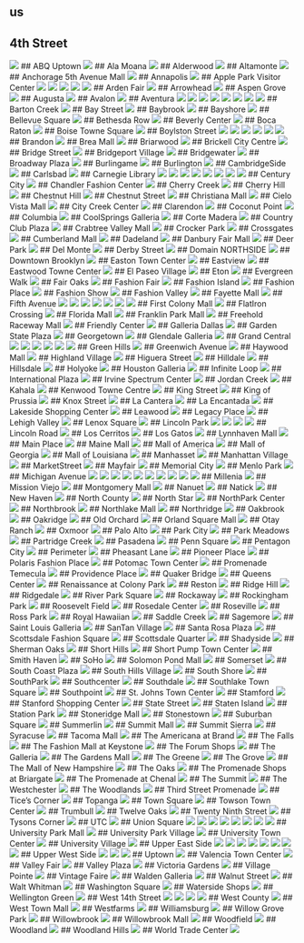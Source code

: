 ## us
## 4th Street
<img src="https://www.apple.com/retail/4thstreet/images/hero_large_2x.jpg"/>
## ABQ Uptown
<img src="https://www.apple.com/retail/abquptown/images/hero_large_2x.jpg"/>
## Ala Moana
<img src="https://www.apple.com/retail/alamoana/images/hero_large_2x.jpg"/>
## Alderwood
<img src="https://www.apple.com/retail/alderwood/images/hero_large_2x.jpg"/>
## Altamonte
<img src="https://www.apple.com/retail/altamonte/images/hero_large_2x.jpg"/>
## Anchorage 5th Avenue Mall
<img src="https://www.apple.com/retail/anchorage5thavenuemall/images/hero_large_2x.jpg"/>
## Annapolis
<img src="https://www.apple.com/retail/annapolis/images/hero_large_2x.jpg"/>
## Apple Park Visitor Center
<img src="https://www.apple.com/retail/appleparkvisitorcenter/images/hero_large_2x.jpg"/>
<img src="https://www.apple.com/retail/store/flagship-store/drawer/appleparkvisitorcenter/images/store-drawer-tile-1_large_2x.jpg"/>
<img src="https://www.apple.com/retail/store/flagship-store/drawer/appleparkvisitorcenter/images/store-drawer-tile-2_large_2x.jpg"/>
<img src="https://www.apple.com/retail/store/flagship-store/drawer/appleparkvisitorcenter/images/store-drawer-tile-3_large_2x.jpg"/>
<img src="https://www.apple.com/retail/store/flagship-store/drawer/appleparkvisitorcenter/images/store-drawer-tile-4_large_2x.jpg"/>
## Arden Fair
<img src="https://www.apple.com/retail/ardenfair/images/hero_large_2x.jpg"/>
## Arrowhead
<img src="https://www.apple.com/retail/arrowhead/images/hero_large_2x.jpg"/>
## Aspen Grove
<img src="https://www.apple.com/retail/aspengrove/images/hero_large_2x.jpg"/>
## Augusta
<img src="https://www.apple.com/retail/augusta/images/hero_large_2x.jpg"/>
## Avalon
<img src="https://www.apple.com/retail/avalon/images/hero_large_2x.jpg"/>
## Aventura
<img src="https://www.apple.com/retail/aventura/images/hero_large_2x.jpg"/>
<img src="https://www.apple.com/retail/store/images/galleries/aventura/images/aventura_gallery_image2_large_2x.jpg"/>
<img src="https://www.apple.com/retail/store/images/galleries/aventura/images/aventura_gallery_image3_large_2x.jpg"/>
<img src="https://www.apple.com/retail/store/images/galleries/aventura/images/aventura_gallery_image4_large_2x.jpg"/>
<img src="https://www.apple.com/retail/store/images/galleries/aventura/images/aventura_gallery_image5_large_2x.jpg"/>
<img src="https://www.apple.com/retail/store/images/galleries/aventura/images/aventura_gallery_image6_large_2x.jpg"/>
<img src="https://www.apple.com/retail/store/images/galleries/aventura/images/aventura_gallery_image7_large_2x.jpg"/>
<img src="https://www.apple.com/retail/store/images/galleries/aventura/images/aventura_gallery_image8_large_2x.jpg"/>
## Barton Creek
<img src="https://www.apple.com/retail/bartoncreek/images/hero_large_2x.jpg"/>
## Bay Street
<img src="https://www.apple.com/retail/baystreet/images/hero_large_2x.jpg"/>
## Baybrook
<img src="https://www.apple.com/retail/baybrook/images/hero_large_2x.jpg"/>
## Bayshore
<img src="https://www.apple.com/retail/bayshore/images/hero_large_2x.jpg"/>
## Bellevue Square
<img src="https://www.apple.com/retail/bellevuesquare/images/hero_large_2x.jpg"/>
## Bethesda Row
<img src="https://www.apple.com/retail/bethesdarow/images/hero_large_2x.jpg"/>
## Beverly Center
<img src="https://www.apple.com/retail/beverlycenter/images/hero_large_2x.jpg"/>
## Boca Raton
<img src="https://www.apple.com/retail/bocaraton/images/hero_large_2x.jpg"/>
## Boise Towne Square
<img src="https://www.apple.com/retail/boisetownesquare/images/hero_large_2x.jpg"/>
## Boylston Street
<img src="https://www.apple.com/retail/boylstonstreet/images/hero_large_2x.jpg"/>
<img src="https://www.apple.com/retail/store/images/galleries/boylstonstreet/images/boylston_gallery_image2_large_2x.jpg"/>
<img src="https://www.apple.com/retail/store/images/galleries/boylstonstreet/images/boylston_gallery_image3_large_2x.jpg"/>
<img src="https://www.apple.com/retail/store/images/galleries/boylstonstreet/images/boylston_gallery_image4_large_2x.jpg"/>
<img src="https://www.apple.com/retail/store/images/galleries/boylstonstreet/images/boylston_gallery_image5_large_2x.jpg"/>
<img src="https://www.apple.com/retail/store/images/galleries/boylstonstreet/images/boylston_gallery_image6_large_2x.jpg"/>
## Brandon
<img src="https://www.apple.com/retail/brandon/images/hero_large_2x.jpg"/>
## Brea Mall
<img src="https://www.apple.com/retail/breamall/images/hero_large_2x.jpg"/>
## Briarwood
<img src="https://www.apple.com/retail/briarwood/images/hero_large_2x.jpg"/>
## Brickell City Centre
<img src="https://www.apple.com/retail/brickellcitycentre/images/hero_large_2x.jpg"/>
## Bridge Street
<img src="https://www.apple.com/retail/bridgestreet/images/hero_large_2x.jpg"/>
## Bridgeport Village
<img src="https://www.apple.com/retail/bridgeportvillage/images/hero_large_2x.jpg"/>
## Bridgewater
<img src="https://www.apple.com/retail/bridgewater/images/hero_large_2x.jpg"/>
## Broadway Plaza
<img src="https://www.apple.com/retail/broadwayplaza/images/hero_large_2x.jpg"/>
## Burlingame
<img src="https://www.apple.com/retail/burlingame/images/hero_large_2x.jpg"/>
## Burlington
<img src="https://www.apple.com/retail/burlington/images/hero_large_2x.jpg"/>
## CambridgeSide
<img src="https://www.apple.com/retail/cambridgeside/images/hero_large_2x.jpg"/>
## Carlsbad
<img src="https://www.apple.com/retail/carlsbad/images/hero_large_2x.jpg"/>
## Carnegie Library
<img src="https://www.apple.com/retail/carnegielibrary/images/hero_large_2x.jpg"/>
<img src="https://www.apple.com/retail/store/flagship-store/drawer/carnegielibrary/images/store-drawer-tile-1_large_2x.jpg"/>
<img src="https://www.apple.com/retail/store/flagship-store/drawer/carnegielibrary/images/store-drawer-gallery-1-item-1_large_2x.jpg"/>
<img src="https://www.apple.com/retail/store/flagship-store/drawer/carnegielibrary/images/store-drawer-gallery-1-item-2_large_2x.jpg"/>
<img src="https://www.apple.com/retail/store/flagship-store/drawer/carnegielibrary/images/store-drawer-gallery-1-item-3_large_2x.jpg"/>
<img src="https://www.apple.com/retail/store/flagship-store/drawer/carnegielibrary/images/store-drawer-gallery-1-item-4_large_2x.jpg"/>
<img src="https://www.apple.com/retail/store/flagship-store/drawer/carnegielibrary/images/store-drawer-gallery-1-item-5_large_2x.jpg"/>
<img src="https://www.apple.com/retail/store/flagship-store/drawer/carnegielibrary/images/store-drawer-tile-2_large_2x.jpg"/>
## Century City
<img src="https://www.apple.com/retail/centurycity/images/hero_large_2x.jpg"/>
## Chandler Fashion Center
<img src="https://www.apple.com/retail/chandlerfashioncenter/images/hero_large_2x.jpg"/>
## Cherry Creek
<img src="https://www.apple.com/retail/cherrycreek/images/hero_large_2x.jpg"/>
## Cherry Hill
<img src="https://www.apple.com/retail/cherryhill/images/hero_large_2x.jpg"/>
## Chestnut Hill
<img src="https://www.apple.com/retail/chestnuthill/images/hero_large_2x.jpg"/>
## Chestnut Street
<img src="https://www.apple.com/retail/chestnutstreet/images/hero_large_2x.jpg"/>
## Christiana Mall
<img src="https://www.apple.com/retail/christianamall/images/hero_large_2x.jpg"/>
## Cielo Vista Mall
<img src="https://www.apple.com/retail/cielovistamall/images/hero_large_2x.jpg"/>
## City Creek Center
<img src="https://www.apple.com/retail/citycreekcenter/images/hero_large_2x.jpg"/>
## Clarendon
<img src="https://www.apple.com/retail/clarendon/images/hero_large_2x.jpg"/>
## Coconut Point
<img src="https://www.apple.com/retail/coconutpoint/images/hero_large_2x.jpg"/>
## Columbia
<img src="https://www.apple.com/retail/columbia/images/hero_large_2x.jpg"/>
## CoolSprings Galleria
<img src="https://www.apple.com/retail/coolspringsgalleria/images/hero_large_2x.jpg"/>
## Corte Madera
<img src="https://www.apple.com/retail/cortemadera/images/hero_large_2x.jpg"/>
## Country Club Plaza
<img src="https://www.apple.com/retail/countryclubplaza/images/hero_large_2x.jpg"/>
## Crabtree Valley Mall
<img src="https://www.apple.com/retail/crabtreevalleymall/images/map_large_2x.jpg"/>
## Crocker Park
<img src="https://www.apple.com/retail/crockerpark/images/hero_large_2x.jpg"/>
## Crossgates
<img src="https://www.apple.com/retail/crossgates/images/hero_large_2x.jpg"/>
## Cumberland Mall
<img src="https://www.apple.com/retail/cumberlandmall/images/hero_large_2x.jpg"/>
## Dadeland
<img src="https://www.apple.com/retail/dadeland/images/hero_large_2x.jpg"/>
## Danbury Fair Mall
<img src="https://www.apple.com/retail/danburyfairmall/images/hero_large_2x.jpg"/>
## Deer Park
<img src="https://www.apple.com/retail/deerpark/images/hero_large_2x.jpg"/>
## Del Monte
<img src="https://www.apple.com/retail/delmonte/images/hero_large_2x.jpg"/>
## Derby Street
<img src="https://www.apple.com/retail/derbystreet/images/hero_large_2x.jpg"/>
## Domain NORTHSIDE
<img src="https://www.apple.com/retail/domainnorthside/images/hero_large_2x.jpg"/>
## Downtown Brooklyn
<img src="https://www.apple.com/retail/downtownbrooklyn/images/hero_large_2x.jpg"/>
## Easton Town Center
<img src="https://www.apple.com/retail/eastontowncenter/images/hero_large_2x.jpg"/>
## Eastview
<img src="https://www.apple.com/retail/eastview/images/hero_large_2x.jpg"/>
## Eastwood Towne Center
<img src="https://www.apple.com/retail/eastwoodtownecenter/images/hero_large_2x.jpg"/>
## El Paseo Village
<img src="https://www.apple.com/retail/elpaseovillage/images/hero_large_2x.jpg"/>
## Eton
<img src="https://www.apple.com/retail/eton/images/hero_large_2x.jpg"/>
## Evergreen Walk
<img src="https://www.apple.com/retail/evergreenwalk/images/hero_large_2x.jpg"/>
## Fair Oaks
<img src="https://www.apple.com/retail/fairoaks/images/hero_large_2x.jpg"/>
## Fashion Fair
<img src="https://www.apple.com/retail/fashionfair/images/hero_large_2x.jpg"/>
## Fashion Island
<img src="https://www.apple.com/retail/fashionisland/images/hero_large_2x.jpg"/>
## Fashion Place
<img src="https://www.apple.com/retail/fashionplace/images/hero_large_2x.jpg"/>
## Fashion Show
<img src="https://www.apple.com/retail/fashionshow/images/hero_large_2x.jpg"/>
## Fashion Valley
<img src="https://www.apple.com/retail/fashionvalley/images/hero_large_2x.jpg"/>
## Fayette Mall
<img src="https://www.apple.com/retail/fayettemall/images/hero_large_2x.jpg"/>
## Fifth Avenue
<img src="https://www.apple.com/retail/fifthavenue/images/hero_large_2x.jpg"/>
<img src="https://www.apple.com/retail/store/flagship-store/drawer/fifthavenue/images/store-drawer-gallery-1-item-1_large_2x.jpg"/>
<img src="https://www.apple.com/retail/store/flagship-store/drawer/fifthavenue/images/store-drawer-gallery-1-item-2_large_2x.jpg"/>
<img src="https://www.apple.com/retail/store/flagship-store/drawer/fifthavenue/images/store-drawer-gallery-2-item-1_large_2x.jpg"/>
<img src="https://www.apple.com/retail/store/flagship-store/drawer/fifthavenue/images/store-drawer-gallery-2-item-2_large_2x.jpg"/>
<img src="https://www.apple.com/retail/store/flagship-store/drawer/fifthavenue/images/store-drawer-gallery-3-item-1_large_2x.jpg"/>
<img src="https://www.apple.com/retail/store/flagship-store/drawer/fifthavenue/images/store-drawer-gallery-3-item-2_large_2x.jpg"/>
## First Colony Mall
<img src="https://www.apple.com/retail/firstcolonymall/images/hero_large_2x.jpg"/>
## FlatIron Crossing
<img src="https://www.apple.com/retail/flatironcrossing/images/hero_large_2x.jpg"/>
## Florida Mall
<img src="https://www.apple.com/retail/floridamall/images/hero_large_2x.jpg"/>
## Franklin Park Mall
<img src="https://www.apple.com/retail/franklinparkmall/images/hero_large_2x.jpg"/>
## Freehold Raceway Mall
<img src="https://www.apple.com/retail/freeholdracewaymall/images/hero_large_2x.jpg"/>
## Friendly Center
<img src="https://www.apple.com/retail/friendlycenter/images/hero_large_2x.jpg"/>
## Galleria Dallas
<img src="https://www.apple.com/retail/galleriadallas/images/hero_large_2x.jpg"/>
## Garden State Plaza
<img src="https://www.apple.com/retail/gardenstateplaza/images/hero_large_2x.jpg"/>
## Georgetown
<img src="https://www.apple.com/retail/georgetown/images/hero_large_2x.jpg"/>
## Glendale Galleria
<img src="https://www.apple.com/retail/glendalegalleria/images/hero_large_2x.jpg"/>
## Grand Central
<img src="https://www.apple.com/retail/grandcentral/images/hero_large_2x.jpg"/>
<img src="https://www.apple.com/retail/store/images/galleries/grandcentral/images/grandcentral_gallery_image2_large_2x.jpg"/>
<img src="https://www.apple.com/retail/store/images/galleries/grandcentral/images/grandcentral_gallery_image3_large_2x.jpg"/>
<img src="https://www.apple.com/retail/store/images/galleries/grandcentral/images/grandcentral_gallery_image4_large_2x.jpg"/>
<img src="https://www.apple.com/retail/store/images/galleries/grandcentral/images/grandcentral_gallery_image5_large_2x.jpg"/>
<img src="https://www.apple.com/retail/store/images/galleries/grandcentral/images/grandcentral_gallery_image6_large_2x.jpg"/>
## Green Hills
<img src="https://www.apple.com/retail/greenhills/images/hero_large_2x.jpg"/>
## Greenwich Avenue
<img src="https://www.apple.com/retail/greenwichavenue/images/hero_large_2x.jpg"/>
## Haywood Mall
<img src="https://www.apple.com/retail/haywoodmall/images/hero_large_2x.jpg"/>
## Highland Village
<img src="https://www.apple.com/retail/highlandvillage/images/hero_large_2x.jpg"/>
## Higuera Street
<img src="https://www.apple.com/retail/higuerastreet/images/hero_large_2x.jpg"/>
## Hilldale
<img src="https://www.apple.com/retail/hilldale/images/hero_large_2x.jpg"/>
## Hillsdale
<img src="https://www.apple.com/retail/hillsdale/images/hero_large_2x.jpg"/>
## Holyoke
<img src="https://www.apple.com/retail/holyoke/images/hero_large_2x.jpg"/>
## Houston Galleria
<img src="https://www.apple.com/retail/houstongalleria/images/hero_large_2x.jpg"/>
## Infinite Loop
<img src="https://www.apple.com/retail/infiniteloop/images/hero_large_2x.jpg"/>
## International Plaza
<img src="https://www.apple.com/retail/internationalplaza/images/hero_large_2x.jpg"/>
## Irvine Spectrum Center
<img src="https://www.apple.com/retail/irvinespectrumcenter/images/hero_large_2x.jpg"/>
## Jordan Creek
<img src="https://www.apple.com/retail/jordancreek/images/hero_large_2x.jpg"/>
## Kahala
<img src="https://www.apple.com/retail/kahala/images/hero_large_2x.jpg"/>
## Kenwood Towne Centre
<img src="https://www.apple.com/retail/kenwoodtownecentre/images/hero_large_2x.jpg"/>
## King Street
<img src="https://www.apple.com/retail/kingstreet/images/hero_large_2x.jpg"/>
## King of Prussia
<img src="https://www.apple.com/retail/kingofprussia/images/hero_large_2x.jpg"/>
## Knox Street
<img src="https://www.apple.com/retail/knoxstreet/images/hero_large_2x.jpg"/>
## La Cantera
<img src="https://www.apple.com/retail/lacantera/images/hero_large_2x.jpg"/>
## La Encantada
<img src="https://www.apple.com/retail/laencantada/images/hero_large_2x.jpg"/>
## Lakeside Shopping Center
<img src="https://www.apple.com/retail/lakesideshoppingcenter/images/hero_large_2x.jpg"/>
## Leawood
<img src="https://www.apple.com/retail/leawood/images/hero_large_2x.jpg"/>
## Legacy Place
<img src="https://www.apple.com/retail/legacyplace/images/hero_large_2x.jpg"/>
## Lehigh Valley
<img src="https://www.apple.com/retail/lehighvalley/images/hero_large_2x.jpg"/>
## Lenox Square
<img src="https://www.apple.com/retail/lenoxsquare/images/hero_large_2x.jpg"/>
## Lincoln Park
<img src="https://www.apple.com/retail/lincolnpark/images/hero_large_2x.jpg"/>
<img src="https://www.apple.com/retail/store/images/galleries/lincolnpark/images/lincolnpark_gallery_image2_large_2x.jpg"/>
<img src="https://www.apple.com/retail/store/images/galleries/lincolnpark/images/lincolnpark_gallery_image3_large_2x.jpg"/>
<img src="https://www.apple.com/retail/store/images/galleries/lincolnpark/images/lincolnpark_gallery_image4_large_2x.jpg"/>
## Lincoln Road
<img src="https://www.apple.com/retail/lincolnroad/images/hero_large_2x.jpg"/>
## Los Cerritos
<img src="https://www.apple.com/retail/loscerritos/images/hero_large_2x.jpg"/>
## Los Gatos
<img src="https://www.apple.com/retail/losgatos/images/hero_large_2x.jpg"/>
## Lynnhaven Mall
<img src="https://www.apple.com/retail/lynnhavenmall/images/hero_large_2x.jpg"/>
## Main Place
<img src="https://www.apple.com/retail/mainplace/images/hero_large_2x.jpg"/>
## Maine Mall
<img src="https://www.apple.com/retail/mainemall/images/hero_large_2x.jpg"/>
## Mall of America
<img src="https://www.apple.com/retail/mallofamerica/images/hero_large_2x.jpg"/>
## Mall of Georgia
<img src="https://www.apple.com/retail/mallofgeorgia/images/hero_large_2x.jpg"/>
## Mall of Louisiana
<img src="https://www.apple.com/retail/malloflouisiana/images/hero_large_2x.jpg"/>
## Manhasset
<img src="https://www.apple.com/retail/manhasset/images/hero_large_2x.jpg"/>
## Manhattan Village
<img src="https://www.apple.com/retail/manhattanvillage/images/hero_large_2x.jpg"/>
## MarketStreet
<img src="https://www.apple.com/retail/marketstreet/images/hero_large_2x.jpg"/>
## Mayfair
<img src="https://www.apple.com/retail/mayfair/images/hero_large_2x.jpg"/>
## Memorial City
<img src="https://www.apple.com/retail/memorialcity/images/hero_large_2x.jpg"/>
## Menlo Park
<img src="https://www.apple.com/retail/menlopark/images/hero_large_2x.jpg"/>
## Michigan Avenue
<img src="https://www.apple.com/retail/michiganavenue/images/hero_large_2x.jpg"/>
<img src="https://www.apple.com/retail/store/flagship-store/drawer/michiganavenue/images/store-drawer-tile-1_large_2x.jpg"/>
<img src="https://www.apple.com/retail/store/flagship-store/drawer/michiganavenue/images/store-drawer-gallery-1-item-1_large_2x.jpg"/>
<img src="https://www.apple.com/retail/store/flagship-store/drawer/michiganavenue/images/store-drawer-gallery-1-item-2_large_2x.jpg"/>
<img src="https://www.apple.com/retail/store/flagship-store/drawer/michiganavenue/images/store-drawer-gallery-1-item-3_large_2x.jpg"/>
<img src="https://www.apple.com/retail/store/flagship-store/drawer/michiganavenue/images/store-drawer-gallery-1-item-4_large_2x.jpg"/>
<img src="https://www.apple.com/retail/store/flagship-store/drawer/michiganavenue/images/store-drawer-gallery-2-item-1_large_2x.jpg"/>
<img src="https://www.apple.com/retail/store/flagship-store/drawer/michiganavenue/images/store-drawer-gallery-2-item-2_large_2x.jpg"/>
<img src="https://www.apple.com/retail/store/flagship-store/drawer/michiganavenue/images/store-drawer-gallery-2-item-3_large_2x.jpg"/>
<img src="https://www.apple.com/retail/store/flagship-store/drawer/michiganavenue/images/store-drawer-gallery-2-item-4_large_2x.jpg"/>
## Millenia
<img src="https://www.apple.com/retail/millenia/images/hero_large_2x.jpg"/>
## Mission Viejo
<img src="https://www.apple.com/retail/missionviejo/images/hero_large_2x.jpg"/>
## Montgomery Mall
<img src="https://www.apple.com/retail/montgomerymall/images/hero_large_2x.jpg"/>
## Nanuet
<img src="https://www.apple.com/retail/nanuet/images/hero_large_2x.jpg"/>
## Natick
<img src="https://www.apple.com/retail/natick/images/hero_large_2x.jpg"/>
## New Haven
<img src="https://www.apple.com/retail/newhaven/images/hero_large_2x.jpg"/>
## North County
<img src="https://www.apple.com/retail/northcounty/images/hero_large_2x.jpg"/>
## North Star
<img src="https://www.apple.com/retail/northstar/images/hero_large_2x.jpg"/>
## NorthPark Center
<img src="https://www.apple.com/retail/northparkcenter/images/hero_large_2x.jpg"/>
## Northbrook
<img src="https://www.apple.com/retail/northbrook/images/hero_large_2x.jpg"/>
## Northlake Mall
<img src="https://www.apple.com/retail/northlakemall/images/hero_large_2x.jpg"/>
## Northridge
<img src="https://www.apple.com/retail/northridge/images/hero_large_2x.jpg"/>
## Oakbrook
<img src="https://www.apple.com/retail/oakbrook/images/hero_large_2x.jpg"/>
## Oakridge
<img src="https://www.apple.com/retail/oakridge/images/hero_large_2x.jpg"/>
## Old Orchard
<img src="https://www.apple.com/retail/oldorchard/images/hero_large_2x.jpg"/>
## Orland Square Mall
<img src="https://www.apple.com/retail/orlandsquaremall/images/hero_large_2x.jpg"/>
## Otay Ranch
<img src="https://www.apple.com/retail/otayranch/images/hero_large_2x.jpg"/>
## Oxmoor
<img src="https://www.apple.com/retail/oxmoor/images/hero_large_2x.jpg"/>
## Palo Alto
<img src="https://www.apple.com/retail/paloalto/images/hero_large_2x.jpg"/>
## Park City
<img src="https://www.apple.com/retail/parkcity/images/hero_large_2x.jpg"/>
## Park Meadows
<img src="https://www.apple.com/retail/parkmeadows/images/hero_large_2x.jpg"/>
## Partridge Creek
<img src="https://www.apple.com/retail/partridgecreek/images/hero_large_2x.jpg"/>
## Pasadena
<img src="https://www.apple.com/retail/pasadena/images/hero_large_2x.jpg"/>
## Penn Square
<img src="https://www.apple.com/retail/pennsquare/images/hero_large_2x.jpg"/>
## Pentagon City
<img src="https://www.apple.com/retail/pentagoncity/images/hero_large_2x.jpg"/>
## Perimeter
<img src="https://www.apple.com/retail/perimeter/images/hero_large_2x.jpg"/>
## Pheasant Lane
<img src="https://www.apple.com/retail/pheasantlane/images/hero_large_2x.jpg"/>
## Pioneer Place
<img src="https://www.apple.com/retail/pioneerplace/images/hero_large_2x.jpg"/>
## Polaris Fashion Place
<img src="https://www.apple.com/retail/polarisfashionplace/images/hero_large_2x.jpg"/>
## Potomac Town Center
<img src="https://www.apple.com/retail/potomactowncenter/images/hero_large_2x.jpg"/>
## Promenade Temecula
<img src="https://www.apple.com/retail/promenadetemecula/images/hero_large_2x.jpg"/>
## Providence Place
<img src="https://www.apple.com/retail/providenceplace/images/hero_large_2x.jpg"/>
## Quaker Bridge
<img src="https://www.apple.com/retail/quakerbridge/images/hero_large_2x.jpg"/>
## Queens Center
<img src="https://www.apple.com/retail/queenscenter/images/hero_large_2x.jpg"/>
## Renaissance at Colony Park
<img src="https://www.apple.com/retail/renaissanceatcolonypark/images/hero_large_2x.jpg"/>
## Reston
<img src="https://www.apple.com/retail/reston/images/hero_large_2x.jpg"/>
## Ridge Hill
<img src="https://www.apple.com/retail/ridgehill/images/hero_large_2x.jpg"/>
## Ridgedale
<img src="https://www.apple.com/retail/ridgedale/images/hero_large_2x.jpg"/>
## River Park Square
<img src="https://www.apple.com/retail/riverparksquare/images/hero_large_2x.jpg"/>
## Rockaway
<img src="https://www.apple.com/retail/rockaway/images/hero_large_2x.jpg"/>
## Rockingham Park
<img src="https://www.apple.com/retail/rockinghampark/images/hero_large_2x.jpg"/>
## Roosevelt Field
<img src="https://www.apple.com/retail/rooseveltfield/images/hero_large_2x.jpg"/>
## Rosedale Center
<img src="https://www.apple.com/retail/rosedalecenter/images/hero_large_2x.jpg"/>
## Roseville
<img src="https://www.apple.com/retail/roseville/images/hero_large_2x.jpg"/>
## Ross Park
<img src="https://www.apple.com/retail/rosspark/images/hero_large_2x.jpg"/>
## Royal Hawaiian
<img src="https://www.apple.com/retail/royalhawaiian/images/hero_large_2x.jpg"/>
## Saddle Creek
<img src="https://www.apple.com/retail/saddlecreek/images/hero_large_2x.jpg"/>
## Sagemore
<img src="https://www.apple.com/retail/sagemore/images/hero_large_2x.jpg"/>
## Saint Louis Galleria
<img src="https://www.apple.com/retail/saintlouisgalleria/images/hero_large_2x.jpg"/>
## SanTan Village
<img src="https://www.apple.com/retail/santanvillage/images/hero_large_2x.jpg"/>
## Santa Rosa Plaza
<img src="https://www.apple.com/retail/santarosaplaza/images/hero_large_2x.jpg"/>
## Scottsdale Fashion Square
<img src="https://www.apple.com/retail/scottsdalefashionsquare/images/hero_large_2x.jpg"/>
## Scottsdale Quarter
<img src="https://www.apple.com/retail/scottsdalequarter/images/hero_large_2x.jpg"/>
## Shadyside
<img src="https://www.apple.com/retail/shadyside/images/hero_large_2x.jpg"/>
## Sherman Oaks
<img src="https://www.apple.com/retail/shermanoaks/images/hero_large_2x.jpg"/>
## Short Hills
<img src="https://www.apple.com/retail/shorthills/images/hero_large_2x.jpg"/>
## Short Pump Town Center
<img src="https://www.apple.com/retail/shortpumptowncenter/images/hero_large_2x.jpg"/>
## Smith Haven
<img src="https://www.apple.com/retail/smithhaven/images/hero_large_2x.jpg"/>
## SoHo
<img src="https://www.apple.com/retail/soho/images/hero_large_2x.jpg"/>
## Solomon Pond Mall
<img src="https://www.apple.com/retail/solomonpondmall/images/hero_large_2x.jpg"/>
## Somerset
<img src="https://www.apple.com/retail/somerset/images/hero_large_2x.jpg"/>
## South Coast Plaza
<img src="https://www.apple.com/retail/southcoastplaza/images/hero_large_2x.jpg"/>
## South Hills Village
<img src="https://www.apple.com/retail/southhillsvillage/images/hero_large_2x.jpg"/>
## South Shore
<img src="https://www.apple.com/retail/southshore/images/hero_large_2x.jpg"/>
## SouthPark
<img src="https://www.apple.com/retail/southpark/images/hero_large_2x.jpg"/>
## Southcenter
<img src="https://www.apple.com/retail/southcenter/images/hero_large_2x.jpg"/>
## Southdale
<img src="https://www.apple.com/retail/southdale/images/hero_large_2x.jpg"/>
## Southlake Town Square
<img src="https://www.apple.com/retail/southlaketownsquare/images/hero_large_2x.jpg"/>
## Southpoint
<img src="https://www.apple.com/retail/southpoint/images/hero_large_2x.jpg"/>
## St. Johns Town Center
<img src="https://www.apple.com/retail/stjohnstowncenter/images/hero_large_2x.jpg"/>
## Stamford
<img src="https://www.apple.com/retail/stamford/images/hero_large_2x.jpg"/>
## Stanford Shopping Center
<img src="https://www.apple.com/retail/stanfordshoppingcenter/images/hero_large_2x.jpg"/>
## State Street
<img src="https://www.apple.com/retail/statestreet/images/hero_large_2x.jpg"/>
## Staten Island
<img src="https://www.apple.com/retail/statenisland/images/hero_large_2x.jpg"/>
## Station Park
<img src="https://www.apple.com/retail/stationpark/images/hero_large_2x.jpg"/>
## Stoneridge Mall
<img src="https://www.apple.com/retail/stoneridgemall/images/hero_large_2x.jpg"/>
## Stonestown
<img src="https://www.apple.com/retail/stonestown/images/hero_large_2x.jpg"/>
## Suburban Square
<img src="https://www.apple.com/retail/suburbansquare/images/hero_large_2x.jpg"/>
## Summerlin
<img src="https://www.apple.com/retail/summerlin/images/hero_large_2x.jpg"/>
## Summit Mall
<img src="https://www.apple.com/retail/summitmall/images/hero_large_2x.jpg"/>
## Summit Sierra
<img src="https://www.apple.com/retail/summitsierra/images/hero_large_2x.jpg"/>
## Syracuse
<img src="https://www.apple.com/retail/syracuse/images/hero_large_2x.jpg"/>
## Tacoma Mall
<img src="https://www.apple.com/retail/tacomamall/images/hero_large_2x.jpg"/>
## The Americana at Brand
<img src="https://www.apple.com/retail/theamericanaatbrand/images/hero_large_2x.jpg"/>
## The Falls
<img src="https://www.apple.com/retail/thefalls/images/hero_large_2x.jpg"/>
## The Fashion Mall at Keystone
<img src="https://www.apple.com/retail/thefashionmallatkeystone/images/hero_large_2x.jpg"/>
## The Forum Shops
<img src="https://www.apple.com/retail/theforumshops/images/hero_large_2x.jpg"/>
## The Galleria
<img src="https://www.apple.com/retail/thegalleria/images/hero_large_2x.jpg"/>
## The Gardens Mall
<img src="https://www.apple.com/retail/thegardensmall/images/hero_large_2x.jpg"/>
## The Greene
<img src="https://www.apple.com/retail/thegreene/images/hero_large_2x.jpg"/>
## The Grove
<img src="https://www.apple.com/retail/thegrove/images/hero_large_2x.jpg"/>
## The Mall of New Hampshire
<img src="https://www.apple.com/retail/themallofnewhampshire/images/hero_large_2x.jpg"/>
## The Oaks
<img src="https://www.apple.com/retail/theoaks/images/hero_large_2x.jpg"/>
## The Promenade Shops at Briargate
<img src="https://www.apple.com/retail/thepromenadeshopsatbriargate/images/hero_large_2x.jpg"/>
## The Promenade at Chenal
<img src="https://www.apple.com/retail/thepromenadeatchenal/images/hero_large_2x.jpg"/>
## The Summit
<img src="https://www.apple.com/retail/thesummit/images/hero_large_2x.jpg"/>
## The Westchester
<img src="https://www.apple.com/retail/thewestchester/images/hero_large_2x.jpg"/>
## The Woodlands
<img src="https://www.apple.com/retail/thewoodlands/images/hero_large_2x.jpg"/>
## Third Street Promenade
<img src="https://www.apple.com/retail/thirdstreetpromenade/images/hero_large_2x.jpg"/>
## Tice’s Corner
<img src="https://www.apple.com/retail/ticescorner/images/hero_large_2x.jpg"/>
## Topanga
<img src="https://www.apple.com/retail/topanga/images/hero_large_2x.jpg"/>
## Town Square
<img src="https://www.apple.com/retail/townsquare/images/hero_large_2x.jpg"/>
## Towson Town Center
<img src="https://www.apple.com/retail/towsontowncenter/images/hero_large_2x.jpg"/>
## Trumbull
<img src="https://www.apple.com/retail/trumbull/images/hero_large_2x.jpg"/>
## Twelve Oaks
<img src="https://www.apple.com/retail/twelveoaks/images/hero_large_2x.jpg"/>
## Twenty Ninth Street
<img src="https://www.apple.com/retail/twentyninthstreet/images/hero_large_2x.jpg"/>
## Tysons Corner
<img src="https://www.apple.com/retail/tysonscorner/images/hero_large_2x.jpg"/>
## UTC
<img src="https://www.apple.com/retail/utc/images/hero_large_2x.jpg"/>
## Union Square
<img src="https://www.apple.com/retail/unionsquare/images/hero_large_2x.jpg"/>
<img src="https://www.apple.com/retail/store/images/galleries/unionsquare/images/02_apple_union_square_023_large_2x.jpg"/>
<img src="https://www.apple.com/retail/store/images/galleries/unionsquare/images/03_apple_union_square_039_large_2x.jpg"/>
<img src="https://www.apple.com/retail/store/images/galleries/unionsquare/images/04_apple_union_square_016_large_2x.jpg"/>
<img src="https://www.apple.com/retail/store/images/galleries/unionsquare/images/05_apple_union_square_003_large_2x.jpg"/>
<img src="https://www.apple.com/retail/store/images/galleries/unionsquare/images/06_apple_union_square_010_large_2x.jpg"/>
<img src="https://www.apple.com/retail/store/images/galleries/unionsquare/images/07_apple_union_square_042_large_2x.jpg"/>
<img src="https://www.apple.com/retail/store/images/galleries/unionsquare/images/08_apple_union_square_028_large_2x.jpg"/>
## University Park Mall
<img src="https://www.apple.com/retail/universityparkmall/images/hero_large_2x.jpg"/>
## University Park Village
<img src="https://www.apple.com/retail/universityparkvillage/images/hero_large_2x.jpg"/>
## University Town Center
<img src="https://www.apple.com/retail/universitytowncenter/images/hero_large_2x.jpg"/>
## University Village
<img src="https://www.apple.com/retail/universityvillage/images/hero_large_2x.jpg"/>
## Upper East Side
<img src="https://www.apple.com/retail/uppereastside/images/hero_large_2x.jpg"/>
<img src="https://www.apple.com/retail/store/images/galleries/uppereastside/images/ues_gallery_image2_large_2x.jpg"/>
<img src="https://www.apple.com/retail/store/images/galleries/uppereastside/images/ues_gallery_image3_large_2x.jpg"/>
<img src="https://www.apple.com/retail/store/images/galleries/uppereastside/images/ues_gallery_image4_large_2x.jpg"/>
<img src="https://www.apple.com/retail/store/images/galleries/uppereastside/images/ues_gallery_image5_large_2x.jpg"/>
<img src="https://www.apple.com/retail/store/images/galleries/uppereastside/images/ues_gallery_image6_large_2x.jpg"/>
<img src="https://www.apple.com/retail/store/images/galleries/uppereastside/images/ues_gallery_image7_large_2x.jpg"/>
<img src="https://www.apple.com/retail/store/images/galleries/uppereastside/images/ues_gallery_image8_large_2x.jpg"/>
## Upper West Side
<img src="https://www.apple.com/retail/upperwestside/images/hero_large_2x.jpg"/>
<img src="https://www.apple.com/retail/store/images/galleries/upperwestside/images/uws_gallery_image2_large_2x.jpg"/>
<img src="https://www.apple.com/retail/store/images/galleries/upperwestside/images/uws_gallery_image3_large_2x.jpg"/>
## Uptown
<img src="https://www.apple.com/retail/uptown/images/hero_large_2x.jpg"/>
## Valencia Town Center
<img src="https://www.apple.com/retail/valenciatowncenter/images/hero_large_2x.jpg"/>
## Valley Fair
<img src="https://www.apple.com/retail/valleyfair/images/hero_large_2x.jpg"/>
## Valley Plaza
<img src="https://www.apple.com/retail/valleyplaza/images/hero_large_2x.jpg"/>
## Victoria Gardens
<img src="https://www.apple.com/retail/victoriagardens/images/hero_large_2x.jpg"/>
## Village Pointe
<img src="https://www.apple.com/retail/villagepointe/images/hero_large_2x.jpg"/>
## Vintage Faire
<img src="https://www.apple.com/retail/vintagefaire/images/hero_large_2x.jpg"/>
## Walden Galleria
<img src="https://www.apple.com/retail/waldengalleria/images/hero_large_2x.jpg"/>
## Walnut Street
<img src="https://www.apple.com/retail/walnutstreet/images/hero_large_2x.jpg"/>
## Walt Whitman
<img src="https://www.apple.com/retail/waltwhitman/images/hero_large_2x.jpg"/>
## Washington Square
<img src="https://www.apple.com/retail/washingtonsquare/images/hero_large_2x.jpg"/>
## Waterside Shops
<img src="https://www.apple.com/retail/watersideshops/images/hero_large_2x.jpg"/>
## Wellington Green
<img src="https://www.apple.com/retail/wellingtongreen/images/hero_large_2x.jpg"/>
## West 14th Street
<img src="https://www.apple.com/retail/west14thstreet/images/hero_large_2x.jpg"/>
<img src="https://www.apple.com/retail/store/images/galleries/west14thstreet/images/west14thstreet_gallery_image2_large_2x.jpg"/>
<img src="https://www.apple.com/retail/store/images/galleries/uppereastside/images/ues_gallery_image1_large_2x.jpg"/>
<img src="https://www.apple.com/retail/store/images/galleries/west14thstreet/images/west14thstreet_gallery_image4_large_2x.jpg"/>
## West County
<img src="https://www.apple.com/retail/westcounty/images/hero_large_2x.jpg"/>
## West Town Mall
<img src="https://www.apple.com/retail/westtownmall/images/hero_large_2x.jpg"/>
## Westfarms
<img src="https://www.apple.com/retail/westfarms/images/hero_large_2x.jpg"/>
## Williamsburg
<img src="https://www.apple.com/retail/williamsburg/images/hero_large_2x.jpg"/>
## Willow Grove Park
<img src="https://www.apple.com/retail/willowgrovepark/images/hero_large_2x.jpg"/>
## Willowbrook
<img src="https://www.apple.com/retail/willowbrook/images/hero_large_2x.jpg"/>
## Willowbrook Mall
<img src="https://www.apple.com/retail/willowbrookmall/images/hero_large_2x.jpg"/>
## Woodfield
<img src="https://www.apple.com/retail/woodfield/images/hero_large_2x.jpg"/>
## Woodland
<img src="https://www.apple.com/retail/woodland/images/hero_large_2x.jpg"/>
## Woodland Hills
<img src="https://www.apple.com/retail/woodlandhills/images/hero_large_2x.jpg"/>
## World Trade Center
<img src="https://www.apple.com/retail/worldtradecenter/images/hero_large_2x.jpg"/>
